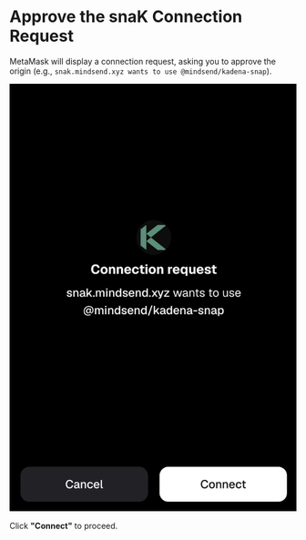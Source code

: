 # Approve the snaK Connection Request

MetaMask will display a connection request, asking you to approve the origin (e.g., `snak.mindsend.xyz wants to use @mindsend/kadena-snap`).

![Connection Request](../images/connection-request.png)

Click **"Connect"** to proceed.
